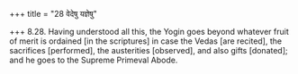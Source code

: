+++
title = "28 वेदेषु यज्ञेषु"

+++
8.28. Having understood all this, the Yogin goes beyond whatever fruit
of merit is ordained \[in the scriptures\] in case the Vedas \[are
recited\], the sacrifices \[performed\], the austerities \[observed\],
and also gifts \[donated\]; and he goes to the Supreme Primeval Abode.
